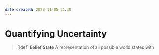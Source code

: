 ```yaml
---
date created: 2023-11-05 21:38
---
```


# Quantifying Uncertainty

> [!def]
> **Belief State**
> A representation of all possible world states with 